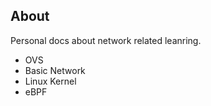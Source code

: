 ## About

Personal docs about network related leanring.

* OVS
* Basic Network
* Linux Kernel
* eBPF
